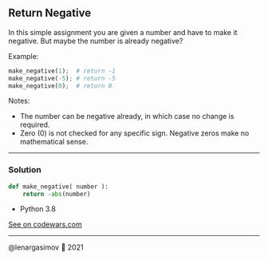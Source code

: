 ## Return Negative

In this simple assignment you are given a number and have to make it negative. But maybe the number is already negative?

Example:

```python
make_negative(1);  # return -1
make_negative(-5); # return -5
make_negative(0);  # return 0
```

Notes:

- The number can be negative already, in which case no change is required.
- Zero (0) is not checked for any specific sign. Negative zeros make no mathematical sense.

---

### Solution

```python
def make_negative( number ):
    return -abs(number)
```

- Python 3.8

[See on codewars.com](https://www.codewars.com/kata/55685cd7ad70877c23000102/train/python)

---

@lenargasimov 🥷 2021